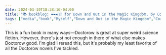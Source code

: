 ```yaml
---
date: 2024-03-10T18:38:16-04:00
title: "📚 bookblog: ❤️❤️❤️🖤🖤 for Down and Out in the Magic Kingdom, by Cory Doctorow"
tags: ["media","book","Myself","Down and Out in the Magic Kingdom","Cory Doctorow"]
---
```


This is a fun book in many ways—Doctorow is great at super weird science fiction. However, there's just not enough in there of what else makes Doctorow good. I'm glad I reread this, but it's probably my least favorite of all the Doctorow novels I've tackled.